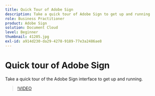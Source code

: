 ```yaml
---
title: Quick Tour of Adobe Sign
description: Take a quick tour of Adobe Sign to get up and running
role: Business Practitioner
product: Adobe Sign
solution: Document Cloud
level: Beginner
thumbnail: 41205.jpg
exl-id: a914d230-da29-4278-9189-77e3a2486ae8
---
```

# Quick tour of Adobe Sign

Take a quick tour of the Adobe Sign interface to get up and running.

>[!VIDEO](https://video.tv.adobe.com/v/41205?hidetitle=true)
